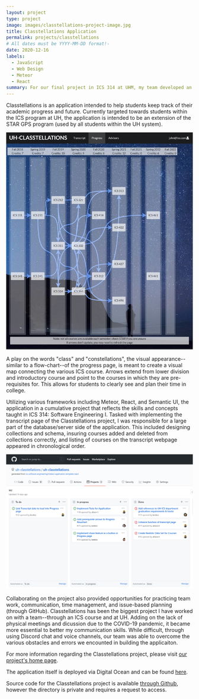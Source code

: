 ```yaml
---
layout: project
type: project
image: images/classtellations-project-image.jpg
title: Classtellations Application
permalink: projects/classtellations
# All dates must be YYYY-MM-DD format!-
date: 2020-12-16
labels:
  - JavaScript
  - Web Design
  - Meteor
  - React
summary: For our final project in ICS 314 at UHM, my team developed an application for a flow-chart inspired view of academic progress.
---
```


Classtellations is an application intended to help students keep track of their academic progress and future. Currently targeted towards students within the ICS program at UH, the application is intended to be an extension of the STAR GPS program (used by all students within the UH system).

<img class="ui medium left floated rounded image" src="../images/classtellations-progress-page.jpg">

A play on the words "class" and "constellations", the visual appearance--similar to a flow-chart--of the progress page, is meant to create a visual map connecting the various ICS course. Arrows extend from lower division and introductory course and point to the courses in which they are pre-requisites for. This allows for students to clearly see and plan their time in college.

Utilizing various frameworks including Meteor, React, and Semantic UI, the application in a cumulative project that reflects the skills and concepts taught in ICS 314: Software Engineering I. Tasked with implementing the transcript page of the Classtellations project, I was responsible for a large part of the database/server side of the application. This included designing collections and schema, insuring courses added and deleted from collections correctly, and listing of courses on the transcript webpage appeared in chronological order.

<img class="ui medium right floated rounded image" src="../images/github-issues.png">

Collaborating on the project also provided opportunities for practicing team work, communication, time management, and issue-based planning (through GitHub). Classtellations has been the biggest project I have worked on with a team--through an ICS course and at UH. Adding on the lack of physical meetings and dicussion due to the COVID-19 pandemic, it became more essential to better my communication skills. While difficult, through using Discord chat and voice channels, our team was able to overcome the various obstacles and errors we encounted in building the applicaiton.

For more information regarding the Classtellations project, please visit [our project's home page](https://uh-classtellations.github.io/).

The application itself is deployed via Digital Ocean and can be found [here](https://classtellations.xyz/#/).

Source code for the Classtellations project is available [through Github](https://github.com/uh-classtellations/uh-classtellations), however the directory is private and requires a request to access.



